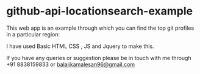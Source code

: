 # github-api-locationsearch-example
This web app is an example through which you can find the top git profiles in a particular region:

I have used Basic HTML CSS , JS and Jquery to make this.

If you have any queries or suggestion please be in touch with me through +91 8838159833 or balajikamalesan96@gmail.com
